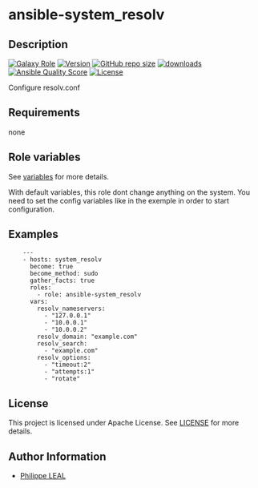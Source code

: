# ansible-system_resolv

## Description

[![Galaxy Role](https://img.shields.io/badge/galaxy-system_resolv-purple?style=flat)](https://galaxy.ansible.com/lotusnoir/system_resolv)
[![Version](https://img.shields.io/github/release/lotusnoir/ansible-system_resolv.svg)](https://github.com/lotusnoir/ansible-system_resolv/releases/latest)
[![GitHub repo size](https://img.shields.io/github/repo-size/lotusnoir/ansible-system_resolv?color=orange&style=flat)](https://galaxy.ansible.com/lotusnoir/system_resolv)
[![downloads](https://img.shields.io/ansible/role/d/56930)](https://galaxy.ansible.com/lotusnoir/system_resolv)
[![Ansible Quality Score](https://img.shields.io/ansible/quality/56930)](https://galaxy.ansible.com/lotusnoir/system_resolv)
[![License](https://img.shields.io/badge/license-Apache--2.0-brightgreen?style=flat)](https://opensource.org/licenses/Apache-2.0)

Configure resolv.conf
## Requirements

none

## Role variables

See [variables](/defaults/main.yml) for more details.

With default variables, this role dont change anything on the system. You need to set the config variables like in the exemple in order to start configuration.

## Examples

        ---
        - hosts: system_resolv
          become: true
          become_method: sudo
          gather_facts: true
          roles:
            - role: ansible-system_resolv
          vars:
            resolv_nameservers:
              - "127.0.0.1"
              - "10.0.0.1"
              - "10.0.0.2"
            resolv_domain: "example.com"
            resolv_search:
              - "example.com"
            resolv_options:
              - "timeout:2"
              - "attempts:1"
              - "rotate"



## License

This project is licensed under Apache License. See [LICENSE](/LICENSE) for more details.

## Author Information

- [Philippe LEAL](https://github.com/lotusnoir)
